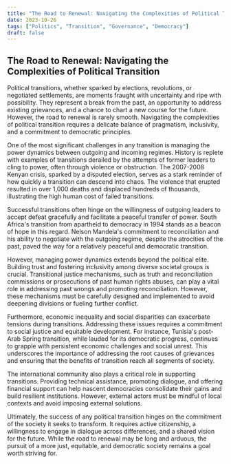 ```yaml
---
title: "The Road to Renewal: Navigating the Complexities of Political Transition"
date: 2023-10-26
tags: ["Politics", "Transition", "Governance", "Democracy"]
draft: false
---
```


## The Road to Renewal: Navigating the Complexities of Political Transition

Political transitions, whether sparked by elections, revolutions, or negotiated settlements, are moments fraught with uncertainty and ripe with possibility. They represent a break from the past, an opportunity to address existing grievances, and a chance to chart a new course for the future.  However, the road to renewal is rarely smooth.  Navigating the complexities of political transition requires a delicate balance of pragmatism, inclusivity, and a commitment to democratic principles.

One of the most significant challenges in any transition is managing the power dynamics between outgoing and incoming regimes.  History is replete with examples of transitions derailed by the attempts of former leaders to cling to power, often through violence or obstruction. The 2007-2008 Kenyan crisis, sparked by a disputed election, serves as a stark reminder of how quickly a transition can descend into chaos. The violence that erupted resulted in over 1,000 deaths and displaced hundreds of thousands, illustrating the high human cost of failed transitions. 

Successful transitions often hinge on the willingness of outgoing leaders to accept defeat gracefully and facilitate a peaceful transfer of power.  South Africa's transition from apartheid to democracy in 1994 stands as a beacon of hope in this regard.  Nelson Mandela's commitment to reconciliation and his ability to negotiate with the outgoing regime, despite the atrocities of the past, paved the way for a relatively peaceful and democratic transition.

However, managing power dynamics extends beyond the political elite.  Building trust and fostering inclusivity among diverse societal groups is crucial.  Transitional justice mechanisms, such as truth and reconciliation commissions or prosecutions of past human rights abuses, can play a vital role in addressing past wrongs and promoting reconciliation.  However, these mechanisms must be carefully designed and implemented to avoid deepening divisions or fueling further conflict.  

Furthermore, economic inequality and social disparities can exacerbate tensions during transitions.  Addressing these issues requires a commitment to social justice and equitable development.  For instance, Tunisia's post-Arab Spring transition, while lauded for its democratic progress, continues to grapple with persistent economic challenges and social unrest. This underscores the importance of addressing the root causes of grievances and ensuring that the benefits of transition reach all segments of society.

The international community also plays a critical role in supporting transitions.  Providing technical assistance, promoting dialogue, and offering financial support can help nascent democracies consolidate their gains and build resilient institutions.  However, external actors must be mindful of local contexts and avoid imposing external solutions.  

Ultimately, the success of any political transition hinges on the commitment of the society it seeks to transform.  It requires active citizenship, a willingness to engage in dialogue across differences, and a shared vision for the future.  While the road to renewal may be long and arduous, the pursuit of a more just, equitable, and democratic society remains a goal worth striving for. 
